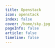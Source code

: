 ```yaml
---
title: Openstack
icon: openstack 
index: false
cover: /home/sky.jpg
pageInfo: false
article: false
timeline: false
---
```



<Catalog />

